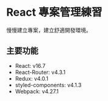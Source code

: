 # React 專案管理練習

慢慢建立專案，建立舒適開發環境。

## 主要功能

- React: v16.7
- React-Router: v4.3.1
- Redux: v4.0.1
- styled-components: v4.1.3
- Webpack: v4.27.1
